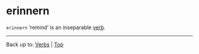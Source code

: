 # erinnern

`erinnern` ‘remind’ is an inseparable [verb](../../index.md).



----

Back up to: [Verbs](../../index.md) | [Top](../../../index.md)
